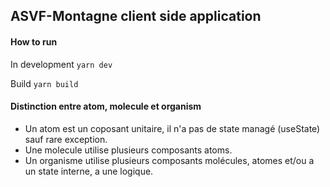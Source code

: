 ## ASVF-Montagne client side application

#### How to run

In development `yarn dev`

Build `yarn build`

#### Distinction entre atom, molecule et organism

- Un atom est un coposant unitaire, il n'a pas de state managé (useState) sauf rare exception. 
- Une molecule utilise plusieurs composants atoms.
- Un organisme utilise plusieurs composants molécules, atomes et/ou a un state interne, a une logique.
